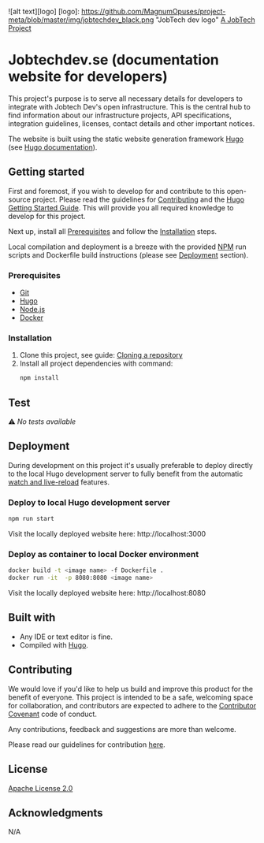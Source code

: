 ![alt text][logo]
[logo]: https://github.com/MagnumOpuses/project-meta/blob/master/img/jobtechdev_black.png "JobTech dev logo"
[A JobTech Project]( https://www.jobtechdev.se)
# Jobtechdev.se (documentation website for developers)

This project's purpose is to serve all necessary details for developers to integrate with Jobtech Dev's open infrastructure. This is the central hub to find information about our infrastructure projects, API specifications, integration guidelines, licenses, contact details and other important notices.

The website is built using the static website generation framework [Hugo](https://gohugo.io/) (see [Hugo documentation](https://gohugo.io/documentation/)).

## Getting started

First and foremost, if you wish to develop for and contribute to this open-source project. Please read the guidelines for [Contributing](CONTRIBUTING.md) and the [Hugo Getting Started Guide](https://gohugo.io/getting-started/). This will provide you all required knowledge to develop for this project.

Next up, install all [Prerequisites](#prerequisites) and follow the [Installation](#installation) steps.

Local compilation and deployment is a breeze with the provided [NPM](https://www.npmjs.com) run scripts and Dockerfile build instructions (please see [Deployment](#deployment) section).

### Prerequisites

 * [Git](https://git-scm.com/)
 * [Hugo](https://gohugo.io/)
 * [Node.js](https://nodejs.org/en/)
 * [Docker](https://www.docker.com)

### Installation

 1. Clone this project, see guide: [Cloning a repository](https://help.github.com/en/articles/cloning-a-repository)
 1. Install all project dependencies with command:
    ```bash
    npm install
    ```

## Test

:warning: *No tests available*

## Deployment

During development on this project it's usually preferable to deploy directly to the local Hugo development server to fully benefit from the automatic [watch and live-reload](https://gohugo.io/getting-started/usage/#livereload) features.

### Deploy to local Hugo development server
```bash
npm run start
```

Visit the locally deployed website here: http://localhost:3000

### Deploy as container to local Docker environment
```bash
docker build -t <image name> -f Dockerfile .
docker run -it  -p 8080:8080 <image name>
```

Visit the locally deployed website here: http://localhost:8080

## Built with

* Any IDE or text editor is fine.
* Compiled with [Hugo](https://gohugo.io/).

## Contributing

We would love if you'd like to help us build and improve this product for the benefit of everyone. This project is intended to be a safe, welcoming space for collaboration, and contributors are expected to adhere to the [Contributor Covenant](http://contributor-covenant.org/) code of conduct.

Any contributions, feedback and suggestions are more than welcome.

Please read our guidelines for contribution [here](CONTRIBUTING_TEMPLATE.md).

## License

[Apache License 2.0](LICENSE.md)

## Acknowledgments

N/A
